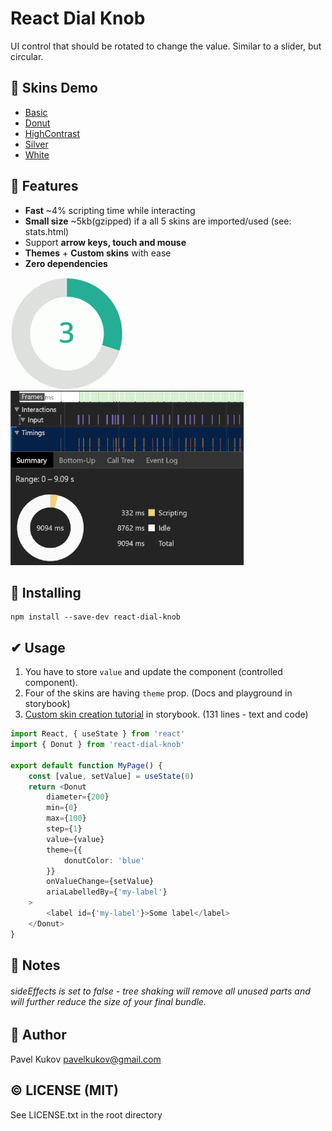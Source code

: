 # React Dial Knob
UI control that should be rotated to change the value. Similar to a slider, but circular.

## 🦚 Skins Demo
* [Basic](https://pavelkukov.github.io/react-dial-knob/?path=/story/knob-skins--basic)
* [Donut](https://pavelkukov.github.io/react-dial-knob/?path=/story/knob-skins--donut)
* [HighContrast](https://pavelkukov.github.io/react-dial-knob/?path=/story/knob-skins--high-contrast)
* [Silver](https://pavelkukov.github.io/react-dial-knob/?path=/story/knob-skins--silver)
* [White](https://pavelkukov.github.io/react-dial-knob/?path=/story/knob-skins--white)

## 🎯 Features

* **Fast** ~4% scripting time while interacting
* **Small size** ~5kb(gzipped) if a all 5 skins are imported/used (see: stats.html)
* Support **arrow keys, touch and mouse**
* **Themes** + **Custom skins** with ease
* **Zero dependencies**

![Donut Knob](/docs/images/donut-konb-180.gif)
![Scripting time is only 4%](/docs/images/scripting-only.png)

## 🧩 Installing
```shell
npm install --save-dev react-dial-knob
```

## ✔ Usage
1. You have to store `value` and update the component (controlled component).
2. Four of the skins are having `theme` prop. (Docs and playground in storybook)
3. [Custom skin creation tutorial](https://pavelkukov.github.io/react-dial-knob/?path=/story/knob-knob-component--create-skin) in storybook. (131 lines - text and code)

```typescript
import React, { useState } from 'react'
import { Donut } from 'react-dial-knob'

export default function MyPage() {
    const [value, setValue] = useState(0)
    return <Donut
        diameter={200}
        min={0}
        max={100}
        step={1}
        value={value}
        theme={{
            donutColor: 'blue'
        }}
        onValueChange={setValue}
        ariaLabelledBy={'my-label'}
    >
        <label id={'my-label'}>Some label</label>
    </Donut>
}
```
## 🧾 Notes

###### sideEffects is set to false - tree shaking will remove all unused parts and will further reduce the size of your final bundle.

## 👋 Author
Pavel Kukov <pavelkukov@gmail.com>

## © LICENSE (MIT)
See LICENSE.txt in the root directory
